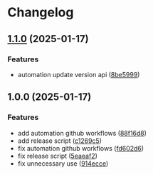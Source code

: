 # Changelog

## [1.1.0](https://github.com/ArdiSasongko/SocialNetwork/compare/v1.0.0...v1.1.0) (2025-01-17)


### Features

* automation update version api ([8be5999](https://github.com/ArdiSasongko/SocialNetwork/commit/8be59992af9336076876c9e7d0a3e91e131a2869))

## 1.0.0 (2025-01-17)


### Features

* add automation github workflows ([88f16d8](https://github.com/ArdiSasongko/SocialNetwork/commit/88f16d80064a88b7302b84997f8a9117786e9f79))
* add release script ([c1269c5](https://github.com/ArdiSasongko/SocialNetwork/commit/c1269c5bd2d9247c44d2683c0a3968f60ced8a71))
* fix automation github workflows ([fd602d6](https://github.com/ArdiSasongko/SocialNetwork/commit/fd602d69e9e38a940777eb9e5dec2a13423ecc97))
* fix release script ([5eaeaf2](https://github.com/ArdiSasongko/SocialNetwork/commit/5eaeaf26132616613eb701e8d0d1ecd36fd13d7b))
* fix unnecessary use ([914ecce](https://github.com/ArdiSasongko/SocialNetwork/commit/914ecce93af4b17d9569d4b760ae07a54eedddd0))
